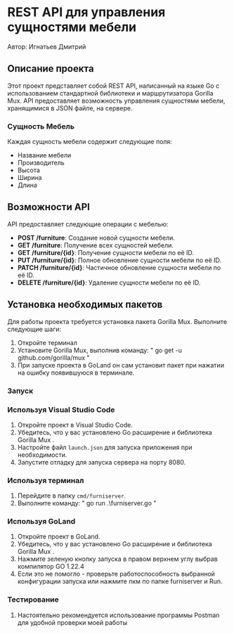 # REST API для управления сущностями мебели

Автор: Игнатьев Дмитрий                     



## Описание проекта

Этот проект представляет собой REST API, написанный на языке Go с использованием стандартной библиотеки и маршрутизатора Gorilla Mux. 
API предоставляет возможность управления сущностями мебели, хранящимися в JSON файле, на сервере.

### Сущность Мебель

Каждая сущность мебели содержит следующие поля:

- Название мебели
- Производитель
- Высота
- Ширина
- Длина

## Возможности API

API предоставляет следующие операции с мебелью:

- **POST /furniture**: Создание новой сущности мебели.
- **GET /furniture**: Получение всех сущностей мебели.
- **GET /furniture/{id}**: Получение сущности мебели по её ID.
- **PUT /furniture/{id}**: Полное обновление сущности мебели по её ID.
- **PATCH /furniture/{id}**: Частичное обновление сущности мебели по её ID.
- **DELETE /furniture/{id}**: Удаление сущности мебели по её ID.

## Установка необходимых пакетов

Для работы проекта требуется установка пакета Gorilla Mux. Выполните следующие шаги:

1. Откройте терминал 
2. Установите Gorilla Mux, выполнив команду:
" go get -u github.com/gorilla/mux "
3. При запуске проекта в GoLand он сам установит пакет при нажатии на ошибку появившуюся в терминале.

### Запуск
### Используя Visual Studio Code

1. Откройте проект в Visual Studio Code.
2. Убедитесь, что у вас установлено Go расширение и библиотека Gorilla Mux .
3. Настройте файл `launch.json` для запуска приложения при необходимости.
4. Запустите отладку для запуска сервера на порту 8080.

### Используя терминал

1. Перейдите в папку `cmd/furniserver`.
2. Выполните команду:
" go run .\furniserver.go "

### Используя GoLand 
1. Откройте проект в GoLand.
2. Убедитесь, что у вас установлено Go расширение и библиотека Gorilla Mux .
3. Нажмите зеленую кнопку запуска в правом верхнем углу выбрав компилятор GO 1.22.4
4. Если это не помогло - проверьте работоспособность  выбранной конфигурации запуска или нажмите пкм по папке furniserver и Run.

###   Тестирование
1.   Настоятельно рекомендуется использование программы Postman для удобной проверки моей работы
   

 
